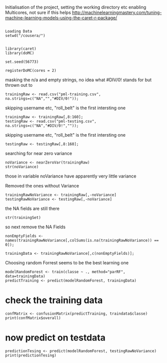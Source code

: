 Initialisation of the project, setting the working directory etc
enabling Multicores, not sure if this helps 
http://machinelearningmastery.com/tuning-machine-learning-models-using-the-caret-r-package/


```{r, message=FALSE}

Loading Data
setwd("/cousera/")


library(caret)
library(doMC)

set.seed(56773)

registerDoMC(cores = 2)
```

masking the n/a and empty strings, no idea what #DIV/0! stands for but thrown out to
```{r, message=FALSE}
trainingRaw <- read.csv("pml-training.csv", na.strings=c("NA","","#DIV/0!"));
```
skipping username etc, "roll_belt" is the first intersting one
```{r, message=FALSE}
trainingRaw <- trainingRaw[,8:160];
testingRaw <- read.csv("pml-testing.csv", na.strings=c("NA","#DIV/0!",""));
```
skipping username etc, "roll_belt" is the first intersting one

```{r, message=FALSE}
testingRaw <- testingRaw[,8:160];
```
searching for near zero variance

```{r, message=FALSE}
noVariance <- nearZeroVar(trainingRaw)
str(noVariance)
  ```
those in variable noVariance have apparently very little variance

Removed the ones without Variance

```{r, message=FALSE}
trainingRawNoVariance <- trainingRaw[,-noVariance]
testingRawNoVariance <- testingRaw[,-noVariance]
```

the  NA fields are still there
```{r, message=FALSE}
str(trainingSet)
```
so next remove the NA Fields
```{r, message=FALSE}
nonEmptyFields <- names(trainingRawNoVariance[,colSums(is.na(trainingRawNoVariance)) == 0]);

trainingData <- trainingRawNoVariance[,c(nonEmptyFields)];

```
 Choosing random Forrest seems to be the best learning one 
 
```{r, message=FALSE}
modelRandomForest <- train(classe ~ ., method="parRF", data=trainingData)
predictTraining <- predict(modelRandomForest, trainingData)
```
# check the training data
```{r, message=FALSE}
confMatrix <- confusionMatrix(predictTraining, traindata$classe)
print(confMatrix$overall)
```

# now predict on testdata
```{r, message=FALSE}
predictionTesing <- predict(modelRandomForest, testingRawNoVariance)
print(predictionTesing)
```
